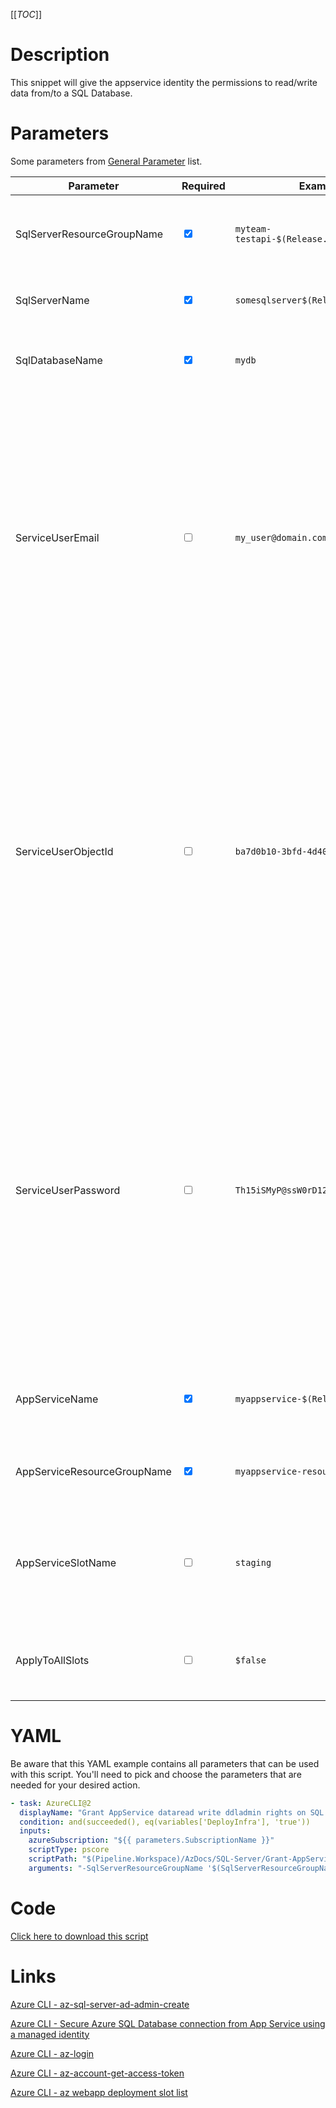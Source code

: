 [[_TOC_]]

# Description

This snippet will give the appservice identity the permissions to read/write data from/to a SQL Database.

# Parameters

Some parameters from [General Parameter](/Azure/AzDocs-v1/Scripts) list.

| Parameter                   | Required                        | Example Value                               | Description                                                                                                                                                                                                                                                                                                                                                                                                           |
| --------------------------- | ------------------------------- | ------------------------------------------- | --------------------------------------------------------------------------------------------------------------------------------------------------------------------------------------------------------------------------------------------------------------------------------------------------------------------------------------------------------------------------------------------------------------------- |
| SqlServerResourceGroupName  | <input type="checkbox" checked> | `myteam-testapi-$(Release.EnvironmentName)` | The name of the resourcegroup where the SQL server was created                                                                                                                                                                                                                                                                                                                                                        |
| SqlServerName               | <input type="checkbox" checked> | `somesqlserver$(Release.EnvironmentName)`   | The name of the SQL Server to give permissions on                                                                                                                                                                                                                                                                                                                                                                     |
| SqlDatabaseName             | <input type="checkbox" checked> | `mydb`                                      | The name of the SQL Database to give permissions on                                                                                                                                                                                                                                                                                                                                                                   |
| ServiceUserEmail            | <input type="checkbox">         | `my_user@domain.com`                        | The emailaddress of the AAD user account to use. If you leave this empty, the currently logged in user will be used to login to SQL Server (this can be a Service Principal). Make sure this user is the AAD admin on the SQL Server (use the `Create-SQL-Server` script for this).                                                                                                                                   |
| ServiceUserObjectId         | <input type="checkbox">         | `ba7d0b10-3bfd-4d40-b6b4-a60b3476582f`      | The object ID of the AAD user account to use. See [Get ObjectID for ServiceUser](/Azure/AzDocs-v1/Scripts/Get-ObjectID-for-ServiceUser) for details how to retrieve this ObjectId. If you leave this empty, the currently logged in user will be used to login to SQL Server (this can be a Service Principal). Make sure this user is the AAD admin on the SQL Server (use the `Create-SQL-Server` script for this). |
| ServiceUserPassword         | <input type="checkbox">         | `Th15iSMyP@ssW0rD123!`                      | The name for the SQL Server resource. It's recommended to use just alphanumerical characters without hyphens etc. If you leave this empty, the currently logged in user will be used to login to SQL Server (this can be a Service Principal). Make sure this user is the AAD admin on the SQL Server (use the `Create-SQL-Server` script for this).                                                                  |
| AppServiceName              | <input type="checkbox" checked> | `myappservice-$(Release.EnvironmentName)`   | The name of the AppService to give permissions for                                                                                                                                                                                                                                                                                                                                                                    |
| AppServiceResourceGroupName | <input type="checkbox" checked> | `myappservice-resourcegroup`                | The name of the resourcegroup of the AppService.                                                                                                                                                                                                                                                                                                                                                                      |
| AppServiceSlotName          | <input type="checkbox">         | `staging`                                   | OPTIONAL Name of the AppService slot to grand permissions to. If not defined. The default production slot will be used.                                                                                                                                                                                                                                                                                               |
| ApplyToAllSlots             | <input type="checkbox">         | `$false`                                    | Ability to grant permissions to all slots of the AppService. Default value is '$false'.                                                                                                                                                                                                                                                                                                                               |

# YAML

Be aware that this YAML example contains all parameters that can be used with this script. You'll need to pick and choose the parameters that are needed for your desired action.

```yaml
- task: AzureCLI@2
  displayName: "Grant AppService dataread write ddladmin rights on SQL Server"
  condition: and(succeeded(), eq(variables['DeployInfra'], 'true'))
  inputs:
    azureSubscription: "${{ parameters.SubscriptionName }}"
    scriptType: pscore
    scriptPath: "$(Pipeline.Workspace)/AzDocs/SQL-Server/Grant-AppService-dataread-write-ddladmin-rights-on-SQL-Server.ps1"
    arguments: "-SqlServerResourceGroupName '$(SqlServerResourceGroupName)' -SqlServerName '$(SqlServerName)' -SqlDatabaseName '$(SqlDatabaseName)' -ServiceUserEmail '$(ServiceUserEmail)' -ServiceUserObjectId '$(ServiceUserObjectId)' -ServiceUserPassword '$(ServiceUserPassword)' -AppServiceName '$(AppServiceName)' -AppServiceResourceGroupName '$(AppServiceResourceGroupName)' -AppServiceSlotName '$(AppServiceSlotName)' -ApplyToAllSlots $(ApplyToAllSlots)"
```

# Code

[Click here to download this script](../../../../../src/SQL-Server/Grant-AppService-dataread-write-ddladmin-rights-on-SQL-Server.ps1)

# Links

[Azure CLI - az-sql-server-ad-admin-create](https://docs.microsoft.com/en-us/cli/azure/sql/server/ad-admin?view=azure-cli-latest#az-sql-server-ad-admin-create)

[Azure CLI - Secure Azure SQL Database connection from App Service using a managed identity](https://docs.microsoft.com/en-us/azure/app-service/app-service-web-tutorial-connect-msi)

[Azure CLI - az-login](https://docs.microsoft.com/en-us/cli/azure/reference-index?view=azure-cli-latest#az-login)

[Azure CLI - az-account-get-access-token](https://docs.microsoft.com/en-us/cli/azure/account?view=azure-cli-latest#az-account-get-access-token)

[Azure CLI - az webapp deployment slot list](https://docs.microsoft.com/nl-nl/cli/azure/webapp/deployment/slot?view=azure-cli-latest#az_webapp_deployment_slot_list)
